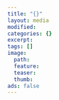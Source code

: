 ```yaml
---
title: "{}"
layout: media
modified: 
categories: {}
excerpt: 
tags: []
image:
  path: 
  feature: 
  teaser: 
  thumb: 
ads: false
---
```


